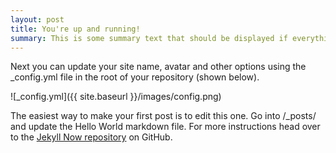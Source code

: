 ```yaml
---
layout: post
title: You're up and running!
summary: This is some summary text that should be displayed if everything wors out
---
```


Next you can update your site name, avatar and other options using the \_config.yml file in the root of your repository (shown below).

![_config.yml]({{ site.baseurl }}/images/config.png)

The easiest way to make your first post is to edit this one. Go into /\_posts/ and update the Hello World markdown file. For more instructions head over to the [Jekyll Now repository](https://github.com/barryclark/jekyll-now) on GitHub.
